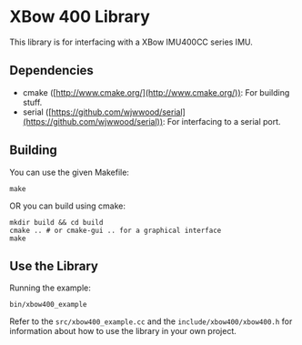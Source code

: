 # XBow 400 Library

This library is for interfacing with a XBow IMU400CC series IMU.

## Dependencies

* cmake ([http://www.cmake.org/](http://www.cmake.org/)): For building stuff.
* serial ([https://github.com/wjwwood/serial](https://github.com/wjwwood/serial)): For interfacing to a serial port.

## Building

You can use the given Makefile:

    make

OR you can build using cmake:

    mkdir build && cd build
    cmake .. # or cmake-gui .. for a graphical interface
    make

## Use the Library

Running the example:

    bin/xbow400_example

Refer to the `src/xbow400_example.cc` and the `include/xbow400/xbow400.h` for information about how to use the library in your own project.

